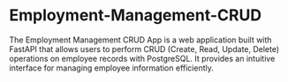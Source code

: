 # Employment-Management-CRUD
The Employment Management CRUD App is a web application built with FastAPI that allows users to perform CRUD (Create, Read, Update, Delete) operations on employee records with PostgreSQL. It provides an intuitive interface for managing employee information efficiently.
